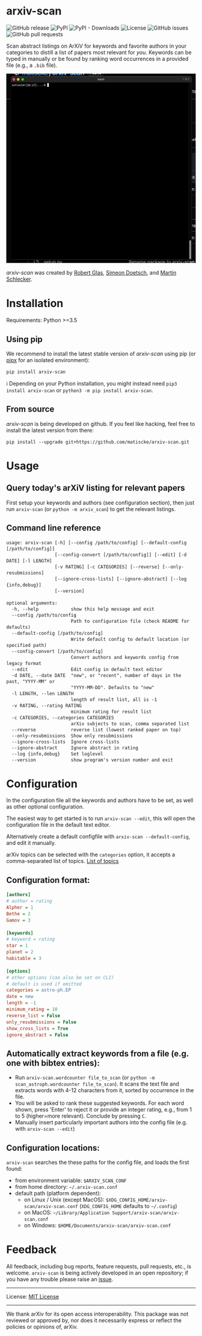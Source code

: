 arxiv-scan
=============
![GitHub release](https://img.shields.io/github/v/release/matiscke/arxiv-scan?include_prereleases&label=Github%20Release)
![PyPI](https://img.shields.io/pypi/v/arxiv-scan)
![PyPI - Downloads](https://img.shields.io/pypi/dm/arxiv-scan)
![License](https://img.shields.io/github/license/matiscke/arxiv-scan)
![GitHub issues](https://img.shields.io/github/issues/matiscke/arxiv-scan)
![GitHub pull requests](https://img.shields.io/github/issues-pr/matiscke/arxiv-scan)

Scan abstract listings on ArXiV for keywords and favorite authors in your categories to distill a list of papers most relevant for *you*.
Keywords can be typed in manually or be found by ranking word occurrences in a provided file (e.g., a `.bib` file).

<img src="arxiv-scan_demo.gif" width="800"/>

*arxiv-scan* was created by [Robert Glas](https://github.com/rmglas), [Simeon Doetsch](https://github.com/Simske), and [Martin Schlecker](https://github.com/matiscke).

# Installation
Requirements: Python >=3.5

## Using pip 
We recommend to install the latest stable version of *arxiv-scan* using pip (or [pipx](https://pypa.github.io/pipx/) for an isolated environment):
```
pip install arxiv-scan
```
:information_source:  Depending on your Python installation, you might instead need `pip3 install arxiv-scan` or `python3 -m pip install arxiv-scan`.

## From source
*arxiv-scan* is being developed on github. If you feel like hacking, feel free to install the latest version from there:
```
pip install --upgrade git+https://github.com/matiscke/arxiv-scan.git
```



# Usage
## Query today's arXiV listing for relevant papers
First setup your keywords and authors (see configuration section),
then just run `arxiv-scan` (or `python -m arxiv_scan`) to get the relevant listings.

## Command line reference
```
usage: arxiv-scan [-h] [--config /path/to/config] [--default-config [/path/to/config]]
                  [--config-convert [/path/to/config]] [--edit] [-d DATE] [-l LENGTH]
                  [-v RATING] [-c CATEGORIES] [--reverse] [--only-resubmissions]
                  [--ignore-cross-lists] [--ignore-abstract] [--log {info,debug}]
                  [--version]

optional arguments:
  -h, --help            show this help message and exit
  --config /path/to/config
                        Path to configuration file (check README for defaults)
  --default-config [/path/to/config]
                        Write default config to default location (or specified path)
  --config-convert [/path/to/config]
                        Convert authors and keywords config from legacy format
  --edit                Edit config in default text editor
  -d DATE, --date DATE  "new", or "recent", number of days in the past, "YYYY-MM" or
                        "YYYY-MM-DD". Defaults to "new"
  -l LENGTH, --len LENGTH
                        length of result list, all is -1
  -v RATING, --rating RATING
                        minimum rating for result list
  -c CATEGORIES, --categories CATEGORIES
                        arXiv subjects to scan, comma separated list
  --reverse             reverse list (lowest ranked paper on top)
  --only-resubmissions  Show only resubmissions
  --ignore-cross-lists  Ignore cross-lists
  --ignore-abstract     Ignore abstract in rating
  --log {info,debug}    Set loglevel
  --version             show program's version number and exit
```
# Configuration
In the configuration file all the keywords and authors have to be set, as well as other optional configuration.

The easiest way to get started is to run `arxiv-scan --edit`, this will open the configuration file in the
default text editor.

Alternatively create a default configfile with `arxiv-scan --default-config`, and edit it manually.

arXiv topics can be selected with the `categories` option, it accepts a comma-separated list of topics.
[List of topics](https://arxiv.org/category_taxonomy)
## Configuration format:
```ini
[authors]
# author = rating
Alpher = 1
Bethe = 2
Gamov = 3

[keywords]
# keyword = rating
star = 1
planet = 2
habitable = 3

[options]
# other options (can also be set on CLI)
# default is used if omitted
categories = astro-ph.EP
date = new
length = -1
minimum_rating = 10 
reverse_list = False
only_resubmissions = False
show_cross_lists = True
ignore_abstract = False
```

## Automatically extract keywords from a file (e.g. one with bibtex entries):
- Run `arxiv-scan.wordcounter file_to_scan` (or `python -m scan_astroph.wordcounter file_to_scan`).
It scans the text file and extracts words with 4-12 characters from it, sorted by occurrence in the file.
- You will be asked to rank these suggested keywords. For each word shown, press 'Enter' to reject it or provide an integer rating, e.g., from 1 to 5 (higher=more relevant). Conclude by pressing `C`.
- Manually insert particularly important authors into the config file (e.g. with `arxiv-scan --edit`)

## Configuration locations:
`arxiv-scan` searches the these paths for the config file, and loads the first found:
- from environment variable: `$ARXIV_SCAN_CONF`
- from home directory: `~/.arxiv-scan.conf`
- default path (platform dependent):
  - on Linux / Unix (except MacOS): `$XDG_CONFIG_HOME/arxiv-scan/arxiv-scan.conf` (`XDG_CONFIG_HOME` defaults to `~/.config`)
  - on MacOS: `~/Library/Application Support/arxiv-scan/arxiv-scan.conf`
  - on Windows: `$HOME/Documents/arxiv-scan/arxiv-scan.conf`

# Feedback
All feedback, including bug reports, feature requests, pull requests, etc., is welcome. `arxiv-scan` is being actively developed in an open repository; if you have any trouble please raise an [issue](https://github.com/matiscke/arxiv-scan/issues/new).

---------------------
License: [MIT License](https://choosealicense.com/licenses/mit/)


---------------------
We thank arXiv for its open access interoperability. This package was not reviewed or approved by, nor does it necessarily express or reflect the policies or opinions of, arXiv.
